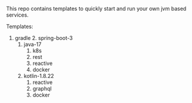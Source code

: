 This repo contains templates to quickly start and run your own jvm based services.

Templates:

1. gradle
   2. spring-boot-3
      1. java-17
         1. k8s
         2. rest
         3. reactive
         4. docker
      2. kotlin-1.8.22
         1. reactive
         2. graphql
         3. docker
